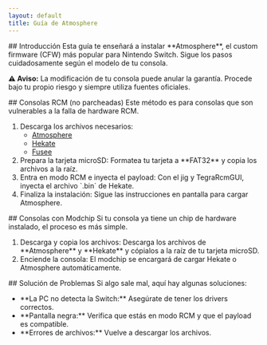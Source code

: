 ```yaml
---
layout: default
title: Guía de Atmosphere
---
```


<section id="introduccion">
## Introducción
Esta guía te enseñará a instalar **Atmosphere**, el custom firmware (CFW) más popular para Nintendo Switch. Sigue los pasos cuidadosamente según el modelo de tu consola.

**⚠️ Aviso:** La modificación de tu consola puede anular la garantía. Procede bajo tu propio riesgo y siempre utiliza fuentes oficiales.
</section>

<section id="rcm">
## Consolas RCM (no parcheadas)
Este método es para consolas que son vulnerables a la falla de hardware RCM.
<ol>
    <li>Descarga los archivos necesarios:
        <ul>
            <li><a href="https://github.com/Atmosphere-NX/Atmosphere/releases" target="_blank">Atmosphere</a></li>
            <li><a href="https://github.com/CTCaer/hekate/releases" target="_blank">Hekate</a></li>
            <li><a href="https://github.com/borntohonk/payloads/releases" target="_blank">Fusee</a></li>
        </ul>
    </li>
    <li>Prepara la tarjeta microSD: Formatea tu tarjeta a **FAT32** y copia los archivos a la raíz.</li>
    <li>Entra en modo RCM e inyecta el payload: Con el jig y TegraRcmGUI, inyecta el archivo `.bin` de Hekate.</li>
    <li>Finaliza la instalación: Sigue las instrucciones en pantalla para cargar Atmosphere.</li>
</ol>
</section>

<section id="modchip">
## Consolas con Modchip
Si tu consola ya tiene un chip de hardware instalado, el proceso es más simple.
<ol>
    <li>Descarga y copia los archivos: Descarga los archivos de **Atmosphere** y **Hekate** y cópialos a la raíz de tu tarjeta microSD.</li>
    <li>Enciende la consola: El modchip se encargará de cargar Hekate o Atmosphere automáticamente.</li>
</ol>
</section>

<section id="solucion-problemas">
## Solución de Problemas
Si algo sale mal, aquí hay algunas soluciones:
<ul>
    <li>**La PC no detecta la Switch:** Asegúrate de tener los drivers correctos.</li>
    <li>**Pantalla negra:** Verifica que estás en modo RCM y que el payload es compatible.</li>
    <li>**Errores de archivos:** Vuelve a descargar los archivos.</li>
</ul>
</section>
